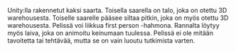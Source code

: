 Unity:lla rakennetut kaksi saarta. 
Toisella saarella on talo, joka on otettu 3D warehousesta. 
Toiselle saarelle pääsee siltaa pitkin, joka on myös otettu 3D warehousesta.
Pelissä voi liikkua first person -hahmona.
Rannalta löytyy myös laiva, joka on animoitu keinumaan tuulessa.
Pelissä ei ole mitään tavoitetta tai tehtävää, mutta se on vain luoutu tutkimista varten. 
